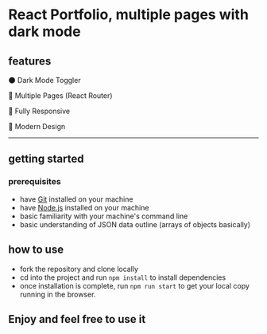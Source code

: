# React Portfolio, multiple pages with dark mode

## features

🌑 Dark Mode Toggler

📖 Multiple Pages (React Router)

📱 Fully Responsive

🎨 Modern Design

---

## getting started

### prerequisites

- have [Git](https://git-scm.com/) installed on your machine
- have [Node.js](https://nodejs.org/en/download/) installed on your machine
- basic familiarity with your machine's command line
- basic understanding of JSON data outline (arrays of objects basically)

## how to use

- fork the repository and clone locally
- cd into the project and run `npm install` to install dependencies
- once installation is complete, run `npm run start` to get your local copy running in the browser.

## Enjoy and feel free to use it


